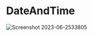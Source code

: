 # DateAndTime

![Screenshot 2023-06-2533805](https://github.com/shivamkrmnnit/DateAndTime/assets/113784689/1e57a295-ff0f-4a70-b908-7eb0865569d7)
